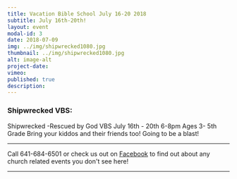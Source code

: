 ```yaml
---
title: Vacation Bible School July 16-20 2018
subtitle: July 16th-20th!
layout: event
modal-id: 3
date: 2018-07-09
img: ../img/shipwrecked1080.jpg
thumbnail: ../img/shipwrecked1080.jpg
alt: image-alt
project-date:
vimeo:
published: true
description:
---
```


### Shipwrecked VBS:

Shipwrecked -Rescued by God VBS
July 16th - 20th
6-8pm
Ages 3- 5th Grade
Bring your kiddos and their friends too! Going to be a blast!


-----

Call 641-684-6501 or check us out on <a href="https://www.facebook.com/FirstChurchOfTheOpenBibleOfOttumwa/" target="_blank">Facebook</a> to find out about any church related events you don't see here!

------
